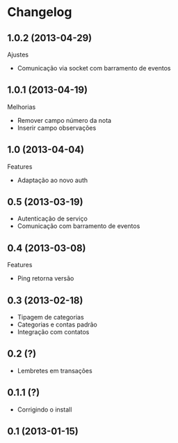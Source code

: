 Changelog
=========

## 1.0.2 (2013-04-29)

Ajustes
- Comunicação via socket com barramento de eventos

## 1.0.1 (2013-04-19)

Melhorias
- Remover campo número da nota
- Inserir campo observações

## 1.0 (2013-04-04)

Features
- Adaptação ao novo auth

## 0.5 (2013-03-19)
- Autenticação de serviço
- Comunicação com barramento de eventos

## 0.4 (2013-03-08)

Features
- Ping retorna versão

## 0.3 (2013-02-18)

- Tipagem de categorias
- Categorias e contas padrão
- Integração com contatos

## 0.2 (?)

- Lembretes em transações

## 0.1.1 (?)

- Corrigindo o install

## 0.1 (2013-01-15)

